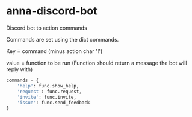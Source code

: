 # anna-discord-bot
Discord bot to action commands

Commands are set using the dict commands.

Key = command (minus action char '!')

value = function to be run (Function should return a message the bot will reply with)

```python
commands = {
    'help': func.show_help,
    'request': func.request,
    'invite': func.invite,
    'issue': func.send_feedback
}
```